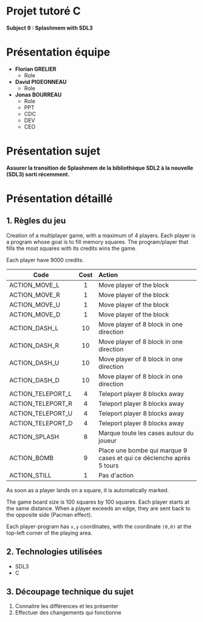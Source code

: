# Projet tutoré C
**Subject 9 : Splashmem with SDL3**

# Présentation équipe
* **Florian GRELIER**
    * Role
* **David PIGEONNEAU**
    * Role
* **Jonas BOURREAU**
    * Role
    * PPT
    * CDC
    * DEV
    * CEO
# Présentation sujet
**Assurer la transition de Splashmem de la bibliothèque SDL2 à la nouvelle (SDL3) sorti récemment.**  

# **Présentation détaillé**
## 1. Règles du jeu

Creation of a multiplayer game, with a maximum of 4 players. Each player is a program whose goal is to fill memory squares. The program/player that fills the most squares with its credits wins the game.

Each player have 9000 credits.

| Code | Cost | Action|
|------|:----:|:------|
|ACTION_MOVE_L| 1 | Move player of the block |
|ACTION_MOVE_R| 1 | Move player of the block |
|ACTION_MOVE_U| 1 | Move player of the block |
|ACTION_MOVE_D| 1 | Move player of the block |
|ACTION_DASH_L | 10 | Move player of 8 block in one direction |
|ACTION_DASH_R | 10 | Move player of 8 block in one direction |
|ACTION_DASH_U | 10 | Move player of 8 block in one direction |
|ACTION_DASH_D | 10 | Move player of 8 block in one direction |
|ACTION_TELEPORT_L | 4 | Teleport player 8 blocks away |
|ACTION_TELEPORT_R | 4 | Teleport player 8 blocks away|
|ACTION_TELEPORT_U | 4 | Teleport player 8 blocks away|
|ACTION_TELEPORT_D | 4 | Teleport player 8 blocks away|
|ACTION_SPLASH |8 | Marque toute les cases autour du joueur |
|ACTION_BOMB |9 | Place une bombe qui marque 9 cases et qui ce déclenche après 5 tours |
|ACTION_STILL |1 | Pas d'action |


As soon as a player lands on a square, it is automatically marked.

The game board size is 100 squares by 100 squares.
Each player starts at the same distance.
When a player exceeds an edge, they are sent back to the opposite side (Pacman effect).

Each player-program has ```x,y``` coordinates, with the coordinate ```(0,0)``` at the top-left corner of the playing area.

## 2. Technologies utilisées
* SDL3
* C

## 3. Découpage technique du sujet 
1. Connaitre les différences et les présenter
2. Effectuer des changements qui fonctionne
